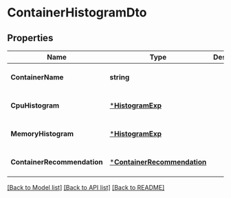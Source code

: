 # ContainerHistogramDto

## Properties
Name | Type | Description | Notes
------------ | ------------- | ------------- | -------------
**ContainerName** | **string** |  | [optional] [default to null]
**CpuHistogram** | [***HistogramExp**](HistogramExp.md) |  | [optional] [default to null]
**MemoryHistogram** | [***HistogramExp**](HistogramExp.md) |  | [optional] [default to null]
**ContainerRecommendation** | [***ContainerRecommendation**](ContainerRecommendation.md) |  | [optional] [default to null]

[[Back to Model list]](../README.md#documentation-for-models) [[Back to API list]](../README.md#documentation-for-api-endpoints) [[Back to README]](../README.md)

